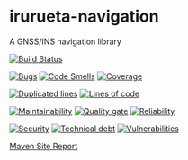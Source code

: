 # irurueta-navigation
A GNSS/INS navigation library

[![Build Status](https://travis-ci.com/albertoirurueta/irurueta-navigation.svg?branch=master)](https://travis-ci.com/albertoirurueta/irurueta-navigation)


[![Bugs](https://sonarcloud.io/api/project_badges/measure?project=albertoirurueta_irurueta-navigation&metric=bugs)](https://sonarcloud.io/dashboard?id=albertoirurueta_irurueta-navigation)
[![Code Smells](https://sonarcloud.io/api/project_badges/measure?project=albertoirurueta_irurueta-navigation&metric=code_smells)](https://sonarcloud.io/dashboard?id=albertoirurueta_irurueta-navigation)
[![Coverage](https://sonarcloud.io/api/project_badges/measure?project=albertoirurueta_irurueta-navigation&metric=coverage)](https://sonarcloud.io/dashboard?id=albertoirurueta_irurueta-navigation)

[![Duplicated lines](https://sonarcloud.io/api/project_badges/measure?project=albertoirurueta_irurueta-navigation&metric=duplicated_lines_density)](https://sonarcloud.io/dashboard?id=albertoirurueta_irurueta-navigation)
[![Lines of code](https://sonarcloud.io/api/project_badges/measure?project=albertoirurueta_irurueta-navigation&metric=ncloc)](https://sonarcloud.io/dashboard?id=albertoirurueta_irurueta-navigation)

[![Maintainability](https://sonarcloud.io/api/project_badges/measure?project=albertoirurueta_irurueta-navigation&metric=sqale_rating)](https://sonarcloud.io/dashboard?id=albertoirurueta_irurueta-navigation)
[![Quality gate](https://sonarcloud.io/api/project_badges/measure?project=albertoirurueta_irurueta-navigation&metric=alert_status)](https://sonarcloud.io/dashboard?id=albertoirurueta_irurueta-navigation)
[![Reliability](https://sonarcloud.io/api/project_badges/measure?project=albertoirurueta_irurueta-navigation&metric=reliability_rating)](https://sonarcloud.io/dashboard?id=albertoirurueta_irurueta-navigation)

[![Security](https://sonarcloud.io/api/project_badges/measure?project=albertoirurueta_irurueta-navigation&metric=security_rating)](https://sonarcloud.io/dashboard?id=albertoirurueta_irurueta-navigation)
[![Technical debt](https://sonarcloud.io/api/project_badges/measure?project=albertoirurueta_irurueta-navigation&metric=sqale_index)](https://sonarcloud.io/dashboard?id=albertoirurueta_irurueta-navigation)
[![Vulnerabilities](https://sonarcloud.io/api/project_badges/measure?project=albertoirurueta_irurueta-navigation&metric=vulnerabilities)](https://sonarcloud.io/dashboard?id=albertoirurueta_irurueta-navigation)

[Maven Site Report](http://albertoirurueta.github.io/irurueta-navigation)
